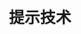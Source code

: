 ---
title: 提示技术
icon: gem
index: false
article: false
category:
  - 提示技术
tag:
  - Prompt
dir:
  order: 2
---